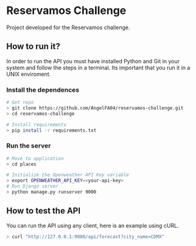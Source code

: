 # Reservamos Challenge
Project developed for the Reservamos challenge.

## How to run it?
In order to run the API you must have installed Python and Git in your system
and follow the steps in a terminal. Its important that you run it in a UNIX enviroment.

### Install the dependences
```sh
# Get repo
> git clone https://github.com/AngelFA04/reservamos-challenge.git
> cd reservamos-challenge

# Install requirements
> pip install -r requirements.txt
```
### Run the server


```sh
# Move to application
> cd places

# Initialize the Openweather API Key variable
> export OPENWEATHER_API_KEY=<your-api-key>
# Run Django server
> python manage.py runserver 9000
```

##  How to test the API
You can run the API using any client, here is an example using cURL.
```sh
> curl "http://127.0.0.1:9000/api/forecast?city_name=CDMX"
```